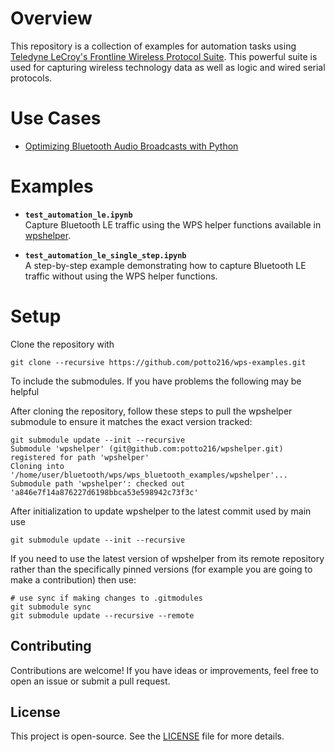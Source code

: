 # Overview

This repository is a collection of examples for automation tasks using [Teledyne LeCroy's Frontline Wireless Protocol Suite](https://www.teledynelecroy.com/support/softwaredownload/psgdocuments.aspx?standardid=2&mseries=671). This powerful suite is used for capturing wireless technology data as well as logic and wired serial protocols.

# Use Cases

- [Optimizing Bluetooth Audio Broadcasts with Python](usecase/README.md)


# Examples

- **`test_automation_le.ipynb`**  
  Capture Bluetooth LE traffic using the WPS helper functions available in [wpshelper](https://github.com/potto216/wpshelper).

- **`test_automation_le_single_step.ipynb`**  
  A step-by-step example demonstrating how to capture Bluetooth LE traffic without using the WPS helper functions.


# Setup

Clone the repository with
```
git clone --recursive https://github.com/potto216/wps-examples.git
```
To include the submodules. If you have problems the following may be helpful

After cloning the repository, follow these steps to pull the wpshelper submodule to ensure it matches the exact version tracked:
```
git submodule update --init --recursive
Submodule 'wpshelper' (git@github.com:potto216/wpshelper.git) registered for path 'wpshelper'
Cloning into '/home/user/bluetooth/wps/wps_bluetooth_examples/wpshelper'...
Submodule path 'wpshelper': checked out 'a846e7f14a876227d6198bbca53e598942c73f3c'
```

After initialization to update wpshelper to the latest commit used by main use
```
git submodule update --init --recursive
```

If you need to use the latest version of wpshelper from its remote repository rather than the specifically pinned versions (for example you are going to make a contribution) then use:
```
# use sync if making changes to .gitmodules
git submodule sync
git submodule update --recursive --remote
```
## Contributing

Contributions are welcome! If you have ideas or improvements, feel free to open an issue or submit a pull request.

## License

This project is open-source. See the [LICENSE](LICENSE.md) file for more details.
